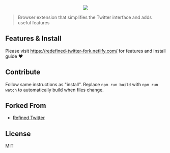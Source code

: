 <p align="center">
<a href="https://redefined-twitter-fork.netlify.com/"><img src="https://i.imgur.com/bMdJZTj.png" align="center"></a>
</p>

> Browser extension that simplifies the Twitter interface and adds useful features

## Features & Install
Please visit https://redefined-twitter-fork.netlify.com/ for features and install guide :heart:

## Contribute

Follow same instructions as "install". Replace `npm run build` with `npm run watch` to automatically build when files change.


## Forked From

- [Refined Twitter](https://github.com/sindresorhus/refined-twitter)


## License

MIT
